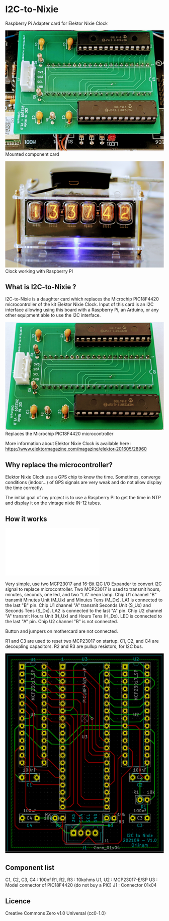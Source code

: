 # I2C-to-Nixie
Raspberry Pi Adapter card for Elektor Nixie Clock

![card](./Picture/1.jpg)
Mounted component card

![card2](./Picture/2.jpg)
Clock working with Raspberry PI

## What is I2C-to-Nixie ?

I2C-to-Nixie is a daughter card which replaces the Microchip PIC18F4420 microcontroller of the kit Elektor Nixie Clock.
Input of this card is an I2C interface allowing using this board with a Raspberry Pi, an Arduino, or any other equipment able to use the I2C interface.

![card0](./Picture/0.jpg)
Replaces the Microchip PIC18F4420 microcontroller 

More information about Elektor Nixie Clock is available here : 
https://www.elektormagazine.com/magazine/elektor-201605/28960

## Why replace the microcontroller? 

Elektor Nixie Clock use a GPS chip to know the time.
Sometimes, converge conditions (indoor...) of GPS signals are very weak and do not allow display the time correctly.

The initial goal of my project is to use a Raspberry PI to get the time in NTP and display it on the vintage nixie IN-12 tubes.

## How it works

![Schema1](./Picture/schema.pdf)

Very simple, use two MCP23017 and 16-Bit I2C I/O Expander to convert I2C signal to replace microcontroller.
Two MCP23017 is used to transmit hours, minutes, seconds, one led, and two "LA" neon lamp.
Chip U1 channel "B" transmit Minutes Unit (M_Ux) and Minutes Tens (M_Dx). LA1 is connected to the last "B" pin.
Chip U1 channel "A" transmit Seconds Unit (S_Ux) and Seconds Tens (S_Dx). LA2 is connected to the last "A" pin.
Chip U2 channel "A" transmit Hours Unit (H_Ux) and Hours Tens (H_Dx). LED is connected to the last "A" pin.
Chip U2 channel "B" is not connected.

Button and jumpers on mothercard are not connected.

R1 and C3 are used to reset two MCP23017 on startup. C1, C2, and C4 are decoupling capacitors. R2 and R3 are pullup resistors, for I2C bus.

![Schema2](./Picture/3.png)

## Component list

C1, C2, C3, C4 : 100nf
R1, R2, R3 : 10kohms
U1, U2 : MCP23017-E/SP 
U3 : Model connector of PIC18F4420 (do not buy a PIC)
J1 : Connector 01x04

## Licence

Creative Commons Zero v1.0 Universal (cc0-1.0)


